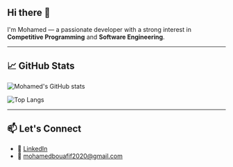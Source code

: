 ## Hi there 👋

I'm Mohamed — a passionate developer with a strong interest in **Competitive Programming** and **Software Engineering**.

---

## 📈 GitHub Stats

![Mohamed's GitHub stats](https://github-readme-stats.vercel.app/api?username=MohamedBouafif&show_icons=true&theme=tokyonight)

![Top Langs](https://github-readme-stats.vercel.app/api/top-langs/?username=MohamedBouafif&layout=compact&theme=tokyonight)

---

## 📫 Let's Connect

- 💼 [LinkedIn](https://www.linkedin.com/in/mohamed-bouafif-466481284/)
- 📧 mohamedbouafif2020@gmail.com
